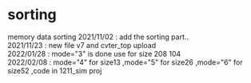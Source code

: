 # sorting
memory data sorting
2021/11/02  : add the sorting part..  
2021/11/23  : new file v7 and cvter_top upload  
2022/01/28	: mode="3" is done use for size 208 104  
2022/02/08	: mode="4" for size13 ,mode="5" for size26 ,mode="6" for size52 ,code in 1211_sim proj  
